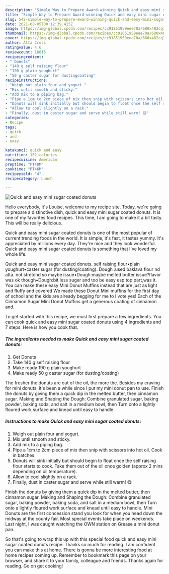 ```yaml
---
description: "Simple Way to Prepare Award-winning Quick and easy mini sugar coated donuts"
title: "Simple Way to Prepare Award-winning Quick and easy mini sugar coated donuts"
slug: 542-simple-way-to-prepare-award-winning-quick-and-easy-mini-sugar-coated-donuts
date: 2021-08-05T00:12:39.415Z
image: https://img-global.cpcdn.com/recipes/cc91851959eee70a/680x482cq70/quick-and-easy-mini-sugar-coated-donuts-recipe-main-photo.jpg
thumbnail: https://img-global.cpcdn.com/recipes/cc91851959eee70a/680x482cq70/quick-and-easy-mini-sugar-coated-donuts-recipe-main-photo.jpg
cover: https://img-global.cpcdn.com/recipes/cc91851959eee70a/680x482cq70/quick-and-easy-mini-sugar-coated-donuts-recipe-main-photo.jpg
author: Alta Cross
ratingvalue: 4.6
reviewcount: 16015
recipeingredient:
- " Donuts"
- "140 g self raising flour"
- "190 g plain youghurt"
- "50 g caster sugar for dustingcoating"
recipeinstructions:
- "Weigh out plain four and yogurt."
- "Mix until smooth and sticky."
- "Add mix to a piping bag."
- "Pipe a 1cm to 2cm piece of mix then snip with scissors into hot oil. Cook in batches."
- "Donuts will sink initially but should begin to float once the self raising flour starts to cook. Take them out of the oil once golden (approx 2 mins depending on oil temperature)."
- "Allow to cool slightly on a rack."
- "Finally, dust in caster sugar and serve while still warm! 😋"
categories:
- Recipe
tags:
- quick
- and
- easy

katakunci: quick and easy 
nutrition: 152 calories
recipecuisine: American
preptime: "PT40M"
cooktime: "PT46M"
recipeyield: "4"
recipecategory: Lunch

---
```



![Quick and easy mini sugar coated donuts](https://img-global.cpcdn.com/recipes/cc91851959eee70a/680x482cq70/quick-and-easy-mini-sugar-coated-donuts-recipe-main-photo.jpg)

Hello everybody, it's Louise, welcome to my recipe site. Today, we're going to prepare a distinctive dish, quick and easy mini sugar coated donuts. It is one of my favorites food recipes. This time, I am going to make it a bit tasty. This will be really delicious.

Quick and easy mini sugar coated donuts is one of the most popular of current trending foods in the world. It is simple, it's fast, it tastes yummy. It's appreciated by millions every day. They're nice and they look wonderful. Quick and easy mini sugar coated donuts is something that I've loved my whole life.

Quick and easy mini sugar coated donuts. self raising flour•plain youghurt•caster sugar (for dusting/coating). Dough :used baklava flour nd atta. not stretchd so maybe issue•Dough:maybe melted butter issue?flavor was ok though•Dough:bit less suger and too be easy esp top part,was it. You can make these easy Mini Donut Muffins instead that are just as light and fluffy and covered We made these Donut Mini muffins for the first day of school and the kids are already begging for me to I vote yes! Each of the Cinnamon Sugar Mini Donut Muffins get a generous coating of cinnamon and.


To get started with this recipe, we must first prepare a few ingredients. You can cook quick and easy mini sugar coated donuts using 4 ingredients and 7 steps. Here is how you cook that.

<!--inarticleads1-->

##### The ingredients needed to make Quick and easy mini sugar coated donuts:

1. Get  Donuts
1. Take 140 g self raising flour
1. Make ready 190 g plain youghurt
1. Make ready 50 g caster sugar (for dusting/coating)


The fresher the donuts are out of the oil, the more the. Besides my craving for mini donuts, it&#39;s been a while since I put my mini donut pan to use. Finish the donuts by giving them a quick dip in the melted butter, then cinnamon sugar. Making and Shaping the Dough: Combine granulated sugar, baking powder, baking soda, and salt in a medium bowl, then Turn onto a lightly floured work surface and knead until easy to handle. 

<!--inarticleads2-->

##### Instructions to make Quick and easy mini sugar coated donuts:

1. Weigh out plain four and yogurt.
1. Mix until smooth and sticky.
1. Add mix to a piping bag.
1. Pipe a 1cm to 2cm piece of mix then snip with scissors into hot oil. Cook in batches.
1. Donuts will sink initially but should begin to float once the self raising flour starts to cook. Take them out of the oil once golden (approx 2 mins depending on oil temperature).
1. Allow to cool slightly on a rack.
1. Finally, dust in caster sugar and serve while still warm! 😋


Finish the donuts by giving them a quick dip in the melted butter, then cinnamon sugar. Making and Shaping the Dough: Combine granulated sugar, baking powder, baking soda, and salt in a medium bowl, then Turn onto a lightly floured work surface and knead until easy to handle. Mini Donuts are the first concession stand you look for when you head down the midway at the county fair. Most special events take place on weekends. Last night, I was caught watching the OWN station on Grease a mini donut pan. 

So that's going to wrap this up with this special food quick and easy mini sugar coated donuts recipe. Thanks so much for reading. I am confident you can make this at home. There is gonna be more interesting food at home recipes coming up. Remember to bookmark this page on your browser, and share it to your family, colleague and friends. Thanks again for reading. Go on get cooking!
